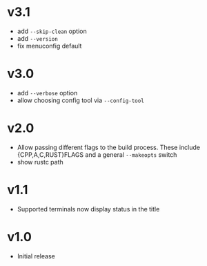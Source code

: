 # v3.1
- add `--skip-clean` option
- add `--version`
- fix menuconfig default

# v3.0
- add `--verbose` option
- allow choosing config tool via `--config-tool`

# v2.0
- Allow passing different flags to the build process.
  These include {CPP,A,C,RUST}FLAGS and 
  a general `--makeopts` switch
- show rustc path

# v1.1
- Supported terminals now display status in the title

# v1.0
- Initial release
